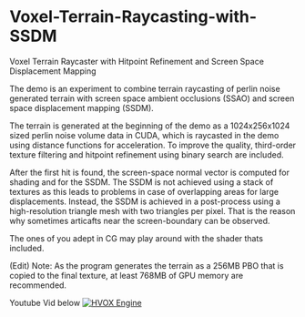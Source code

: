 # Voxel-Terrain-Raycasting-with-SSDM
Voxel Terrain Raycaster with Hitpoint Refinement and Screen Space Displacement Mapping

The demo is an experiment to combine terrain raycasting of perlin noise generated terrain with screen space ambient occlusions (SSAO) and screen space displacement mapping (SSDM).

The terrain is generated at the beginning of the demo as a 1024x256x1024 sized perlin noise volume data in CUDA, which is raycasted in the demo using distance functions for acceleration. To improve the quality, third-order texture filtering and hitpoint refinement using binary search are included.

After the first hit is found, the screen-space normal vector is computed for shading and for the SSDM. The SSDM is not achieved using a stack of textures as this leads to problems in case of overlapping areas for large displacements. Instead, the SSDM is achieved in a post-process using a high-resolution triangle mesh with two triangles per pixel. That is the reason why sometimes articafts near the screen-boundary can be observed.

The ones of you adept in CG may play around with the shader thats included.

(Edit) Note: As the program generates the terrain as a 256MB PBO that is copied to the final texture, at least 768MB of GPU memory are recommended.

Youtube Vid below
[![HVOX Engine](http://img.youtube.com/vi/f4bYYWnQbSU/0.jpg)](http://www.youtube.com/watch?v=f4bYYWnQbSU)

